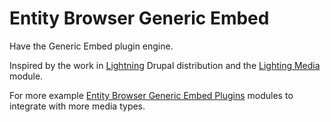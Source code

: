#  Entity Browser Generic Embed

Have the Generic Embed plugin engine.

Inspired by the work in [Lightning](https://www.drupal.org/project/lightning)
 Drupal distribution and the
 [Lighting Media](https://www.drupal.org/project/lightning_media) module.

For more example [Entity Browser Generic Embed Plugins](https://github.com/Vardot/entity_browser_generic_embed_plugins)
 modules to integrate with more media types.
